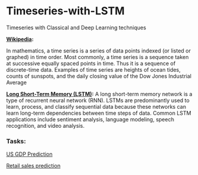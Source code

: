 # Timeseries-with-LSTM
Timeseries with Classical and Deep Learning techniques


**[Wikipedia](https://en.wikipedia.org/w/index.php?title=Time_series&oldid=1166537753&action=edit):**

In mathematics, a time series is a series of data points indexed (or listed or graphed) in time order. 
Most commonly, a time series is a sequence taken at successive equally spaced points in time. 
Thus it is a sequence of discrete-time data. Examples of time series are heights of ocean tides, 
counts of sunspots, and the daily closing value of the Dow Jones Industrial Average

**[Long Short-Term Memory (LSTM)](https://it.mathworks.com/discovery/lstm.html#:~:text=A%20long%20short%2Dterm%20memory,between%20time%20steps%20of%20data.):**
A long short-term memory network is a type of recurrent neural network (RNN). 
LSTMs are predominantly used to learn, process, and classify sequential data because these networks 
can learn long-term dependencies between time steps of data. Common LSTM applications include sentiment analysis,
language modeling, speech recognition, and video analysis.


### **Tasks:**<br>
[US GDP Prediction](https://github.com/Kmohamedalie/Timeseries-with-LSTM/blob/master/Predicting%20USA%20GDP%20with%20LSTM.ipynb)


[Retail sales prediction](https://github.com/Kmohamedalie/Timeseries-with-LSTM/blob/master/Timeseries%20forecast%20with%20LSTM.ipynb)
